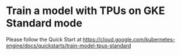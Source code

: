 # Train a model with TPUs on GKE Standard mode

Please follow the Quick Start at https://cloud.google.com/kubernetes-engine/docs/quickstarts/train-model-tpus-standard
